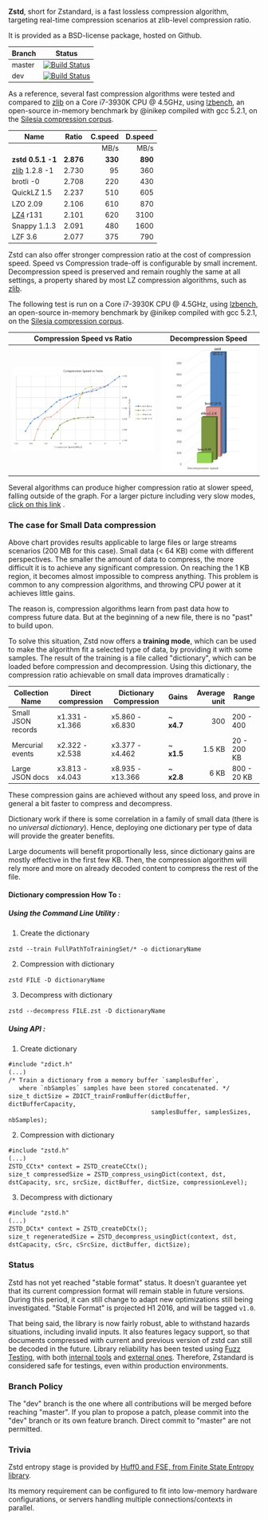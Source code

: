  **Zstd**, short for Zstandard, is a fast lossless compression algorithm, targeting real-time compression scenarios at zlib-level compression ratio.

It is provided as a BSD-license package, hosted on Github.

|Branch      |Status   |
|------------|---------|
|master      | [![Build Status](https://travis-ci.org/Cyan4973/zstd.svg?branch=master)](https://travis-ci.org/Cyan4973/zstd) |
|dev         | [![Build Status](https://travis-ci.org/Cyan4973/zstd.svg?branch=dev)](https://travis-ci.org/Cyan4973/zstd) |

As a reference, several fast compression algorithms were tested and compared to [zlib] on a Core i7-3930K CPU @ 4.5GHz, using [lzbench], an open-source in-memory benchmark by @inikep compiled with gcc 5.2.1, on the [Silesia compression corpus].

[lzbench]: https://github.com/inikep/lzbench
[Silesia compression corpus]: http://sun.aei.polsl.pl/~sdeor/index.php?page=silesia


|Name             | Ratio | C.speed | D.speed |
|-----------------|-------|--------:|--------:|
|                 |       |   MB/s  |  MB/s   |
|**zstd 0.5.1 -1**|**2.876**|**330**| **890** |
| [zlib] 1.2.8 -1 | 2.730 |    95   |   360   |
| brotli -0       | 2.708 |   220   |   430   |
| QuickLZ 1.5     | 2.237 |   510   |   605   |
| LZO 2.09        | 2.106 |   610   |   870   |
| [LZ4] r131      | 2.101 |   620   |  3100   |
| Snappy 1.1.3    | 2.091 |   480   |  1600   |
| LZF 3.6         | 2.077 |   375   |   790   |

[zlib]:http://www.zlib.net/
[LZ4]: http://www.lz4.org/

Zstd can also offer stronger compression ratio at the cost of compression speed. 
Speed vs Compression trade-off is configurable by small increment. Decompression speed is preserved and remain roughly the same at all settings, a property shared by most LZ compression algorithms, such as [zlib].

The following test is run on a Core i7-3930K CPU @ 4.5GHz, using [lzbench], an open-source in-memory benchmark by @inikep compiled with gcc 5.2.1, on the [Silesia compression corpus].

Compression Speed vs Ratio | Decompression Speed
---------------------------|--------------------
![Compression Speed vs Ratio](images/Cspeed4.png "Compression Speed vs Ratio") | ![Decompression Speed](images/Dspeed4.png "Decompression Speed")

Several algorithms can produce higher compression ratio at slower speed, falling outside of the graph.
For a larger picture including very slow modes, [click on this link](images/DCspeed5.png) .


### The case for Small Data compression

Above chart provides results applicable to large files or large streams scenarios (200 MB for this case).
Small data (< 64 KB) come with different perspectives.
The smaller the amount of data to compress, the more difficult it is to achieve any significant compression.
On reaching the 1 KB region, it becomes almost impossible to compress anything.
This problem is common to any compression algorithms, and throwing CPU power at it achieves little gains.

The reason is, compression algorithms learn from past data how to compress future data.
But at the beginning of a new file, there is no "past" to build upon.

To solve this situation, Zstd now offers a __training mode__,
which can be used to make the algorithm fit a selected type of data, by providing it with some samples.
The result of the training is a file called "dictionary", which can be loaded before compression and decompression.
Using this dictionary, the compression ratio achievable on small data improves dramatically :

| Collection Name    | Direct compression | Dictionary Compression | Gains      | Average unit | Range       |
| ---------------    | ------------------ | ---------------------- | ---------  | ------------:| -----       |
| Small JSON records | x1.331 - x1.366	  | x5.860 - x6.830        | ~ __x4.7__ | 300          | 200 - 400   |
| Mercurial events   | x2.322 - x2.538    | x3.377 - x4.462        | ~ __x1.5__ | 1.5 KB       | 20 - 200 KB |	
| Large JSON docs    | x3.813 - x4.043    | x8.935 - x13.366       | ~ __x2.8__ | 6 KB         | 800 - 20 KB |	

These compression gains are achieved without any speed loss, and prove in general a bit faster to compress and decompress.

Dictionary work if there is some correlation in a family of small data (there is no _universal dictionary_).
Hence, deploying one dictionary per type of data will provide the greater benefits.

Large documents will benefit proportionally less, since dictionary gains are mostly effective in the first few KB.
Then, the compression algorithm will rely more and more on already decoded content to compress the rest of the file.

#### Dictionary compression How To :

##### _Using the Command Line Utility_ :

1) Create the dictionary

`zstd --train FullPathToTrainingSet/* -o dictionaryName`

2) Compression with dictionary

`zstd FILE -D dictionaryName`

3) Decompress with dictionary

`zstd --decompress FILE.zst -D dictionaryName`

##### _Using API_ :

1) Create dictionary

```
#include "zdict.h"
(...)
/* Train a dictionary from a memory buffer `samplesBuffer`, 
   where `nbSamples` samples have been stored concatenated. */
size_t dictSize = ZDICT_trainFromBuffer(dictBuffer, dictBufferCapacity,
                                        samplesBuffer, samplesSizes, nbSamples);
```

2) Compression with dictionary

```
#include "zstd.h"
(...)
ZSTD_CCtx* context = ZSTD_createCCtx();
size_t compressedSize = ZSTD_compress_usingDict(context, dst, dstCapacity, src, srcSize, dictBuffer, dictSize, compressionLevel);
```

3) Decompress with dictionary

```
#include "zstd.h"
(...)
ZSTD_DCtx* context = ZSTD_createDCtx();
size_t regeneratedSize = ZSTD_decompress_usingDict(context, dst, dstCapacity, cSrc, cSrcSize, dictBuffer, dictSize);
```


### Status

Zstd has not yet reached "stable format" status. It doesn't guarantee yet that its current compression format will remain stable in future versions. During this period, it can still change to adapt new optimizations still being investigated. "Stable Format" is projected H1 2016, and will be tagged `v1.0`.

That being said, the library is now fairly robust, able to withstand hazards situations, including invalid inputs. It also features legacy support, so that documents compressed with current and previous version of zstd can still be decoded in the future. 
Library reliability has been tested using [Fuzz Testing](https://en.wikipedia.org/wiki/Fuzz_testing), with both [internal tools](programs/fuzzer.c) and [external ones](http://lcamtuf.coredump.cx/afl). Therefore, Zstandard is considered safe for testings, even within production environments.

### Branch Policy

The "dev" branch is the one where all contributions will be merged before reaching "master". If you plan to propose a patch, please commit into the "dev" branch or its own feature branch. Direct commit to "master" are not permitted.


### Trivia

Zstd entropy stage is provided by [Huff0 and FSE, from Finite State Entropy library](https://github.com/Cyan4973/FiniteStateEntropy).

Its memory requirement can be configured to fit into low-memory hardware configurations, or servers handling multiple connections/contexts in parallel.

